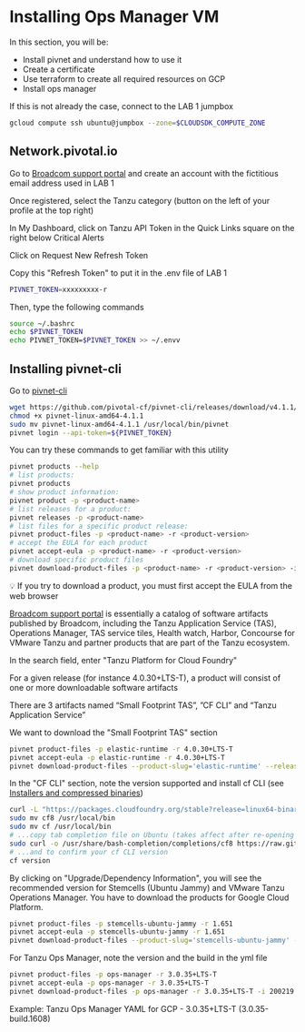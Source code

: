 # Installing Ops Manager VM

In this section, you will be:

- Install pivnet and understand how to use it
- Create a certificate
- Use terraform to create all required resources on GCP
- Install ops manager

If this is not already the case, connect to the LAB 1 jumpbox

```bash
gcloud compute ssh ubuntu@jumpbox --zone=$CLOUDSDK_COMPUTE_ZONE
```

## Network.pivotal.io

Go to [Broadcom support portal](https://profile.broadcom.com/web/registration) and create an account with the fictitious email address used in LAB 1

Once registered, select the Tanzu category (button on the left of your profile at the top right)

In My Dashboard, click on Tanzu API Token in the Quick Links square on the right below Critical Alerts

Click on Request New Refresh Token

Copy this "Refresh Token" to put it in the .env file of LAB 1

```bash
PIVNET_TOKEN=xxxxxxxxx-r
```

Then, type the following commands

```bash
source ~/.bashrc
echo $PIVNET_TOKEN
echo PIVNET_TOKEN=$PIVNET_TOKEN >> ~/.envv
```

## Installing pivnet-cli

Go to [pivnet-cli](https://github.com/pivotal-cf/pivnet-cli)

```bash
wget https://github.com/pivotal-cf/pivnet-cli/releases/download/v4.1.1/pivnet-linux-amd64-4.1.1
chmod +x pivnet-linux-amd64-4.1.1
sudo mv pivnet-linux-amd64-4.1.1 /usr/local/bin/pivnet
pivnet login --api-token=${PIVNET_TOKEN}
```

You can try these commands to get familiar with this utility

```bash
pivnet products --help
# list products:
pivnet products
# show product information:
pivnet product -p <product-name>
# list releases for a product:
pivnet releases -p <product-name>
# list files for a specific product release:
pivnet product-files -p <product-name> -r <product-version>
# accept the EULA for each product
pivnet accept-eula -p <product-name> -r <product-version>
# download specific product files
pivnet download-product-files -p <product-name> -r <product-version> -i <product-id>
```

:bulb: If you try to download a product, you must first accept the EULA from the web browser

[Broadcom support portal](https://support.broadcom.com/) is essentially a catalog of software artifacts published by Broadcom, including the Tanzu Application Service (TAS), Operations Manager, TAS service tiles, Health watch, Harbor, Concourse for VMware Tanzu and partner products that are part of the Tanzu ecosystem.

In the search field, enter "Tanzu Platform for Cloud Foundry"

For a given release (for instance 4.0.30+LTS-T), a product will consist of one or more downloadable software artifacts

There are 3 artifacts named “Small Footprint TAS”, ”CF CLI” and “Tanzu Application Service”

We want to download the "Small Footprint TAS" section

```bash
pivnet product-files -p elastic-runtime -r 4.0.30+LTS-T
pivnet accept-eula -p elastic-runtime -r 4.0.30+LTS-T
pivnet download-product-files --product-slug='elastic-runtime' --release-version='4.0.30+LTS-T' --product-file-id=199896
```

In the "CF CLI" section, note the version supported and install cf CLI (see [Installers and compressed binaries](https://github.com/cloudfoundry/cli/wiki/V8-CLI-Installation-Guide#installers-and-compressed-binaries))

```bash
curl -L "https://packages.cloudfoundry.org/stable?release=linux64-binary&version=8.8.2&source=github" | tar -zx
sudo mv cf8 /usr/local/bin
sudo mv cf /usr/local/bin
# ...copy tab completion file on Ubuntu (takes affect after re-opening your shell)
sudo curl -o /usr/share/bash-completion/completions/cf8 https://raw.githubusercontent.com/cloudfoundry/cli-ci/master/ci/installers/completion/cf8
# ...and to confirm your cf CLI version
cf version
```

By clicking on "Upgrade/Dependency Information", you will see the recommended version for Stemcells (Ubuntu Jammy) and VMware Tanzu Operations Manager. You have to download the products for Google Cloud Platform.

```bash
pivnet product-files -p stemcells-ubuntu-jammy -r 1.651
pivnet accept-eula -p stemcells-ubuntu-jammy -r 1.651
pivnet download-product-files --product-slug='stemcells-ubuntu-jammy' --release-version='1.651' --product-file-id=200031
```

For Tanzu Ops Manager, note the version and the build in the yml file

```bash
pivnet product-files -p ops-manager -r 3.0.35+LTS-T
pivnet accept-eula -p ops-manager -r 3.0.35+LTS-T
pivnet download-product-files -p ops-manager -r 3.0.35+LTS-T -i 200219 
```

Example: Tanzu Ops Manager YAML for GCP - 3.0.35+LTS-T (3.0.35-build.1608)